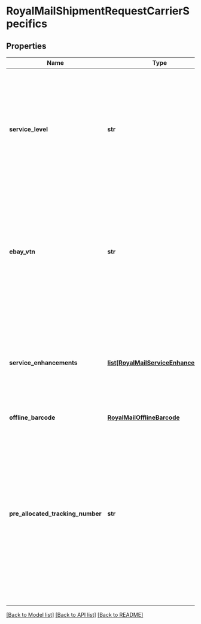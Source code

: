 # RoyalMailShipmentRequestCarrierSpecifics

## Properties
Name | Type | Description | Notes
------------ | ------------- | ------------- | -------------
**service_level** | **str** | The Royal Mail service level of the service specified in the ServiceCode field.  &lt;br /&gt;Valid values are 01-99. &lt;br /&gt;Defaults to lowest service level available for the specified service if not provided. | [optional] 
**ebay_vtn** | **str** | The eBay Virtual Tracking Number. This should be provided for all shipments that relate to orders created on eBay, so that the shipment tracking data can be made available on eBay. | [optional] 
**service_enhancements** | [**list[RoyalMailServiceEnhancement]**](RoyalMailServiceEnhancement.md) | Service Enhancements &lt;br /&gt;Any enhancements that you would like to add to the requested service. &lt;br /&gt;A maximum of 4 service enhancements can be used per shipment. | [optional] 
**offline_barcode** | [**RoyalMailOfflineBarcode**](RoyalMailOfflineBarcode.md) |  | [optional] 
**pre_allocated_tracking_number** | **str** | The pre-allocated tracking number to use for the shipment. Shipping Account, Shipping Location, Service Code, Destination Country and Postcode where required for the Country of Destination must match the one sent when the pre-allocation barcode was requested. | [optional] 

[[Back to Model list]](../README.md#documentation-for-models) [[Back to API list]](../README.md#documentation-for-api-endpoints) [[Back to README]](../README.md)

